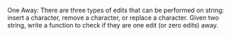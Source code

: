 One Away: There are three types of edits that can be performed on string: insert a character, remove a character, or replace a character. Given two string, write a function to check if they are one edit (or zero edits) away.
